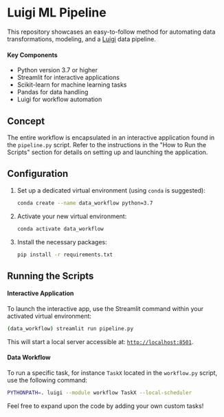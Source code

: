 # Luigi ML Pipeline

This repository showcases an easy-to-follow method for automating data transformations, modeling, and a [Luigi](https://github.com/spotify/luigi) data pipeline.


#### Key Components

- Python version 3.7 or higher
- Streamlit for interactive applications
- Scikit-learn for machine learning tasks
- Pandas for data handling
- Luigi for workflow automation


## Concept

The entire workflow is encapsulated in an interactive application found in the `pipeline.py` script. Refer to the instructions in the "How to Run the Scripts" section for details on setting up and launching the application.

## Configuration

1. Set up a dedicated virtual environment (using `conda` is suggested):
   ```bash
   conda create --name data_workflow python=3.7
   ```
2. Activate your new virtual environment:
   ```bash
   conda activate data_workflow
   ```
3. Install the necessary packages:
   ```bash
   pip install -r requirements.txt
   ```


## Running the Scripts

#### Interactive Application

To launch the interactive app, use the Streamlit command within your activated virtual environment:
```bash
(data_workflow) streamlit run pipeline.py
```

This will start a local server accessible at: [`http://localhost:8501`](http://localhost:8501).

#### Data Workflow

To run a specific task, for instance `TaskX` located in the `workflow.py` script, use the following command:

```bash
PYTHONPATH=. luigi --module workflow TaskX --local-scheduler
```

Feel free to expand upon the code by adding your own custom tasks!

